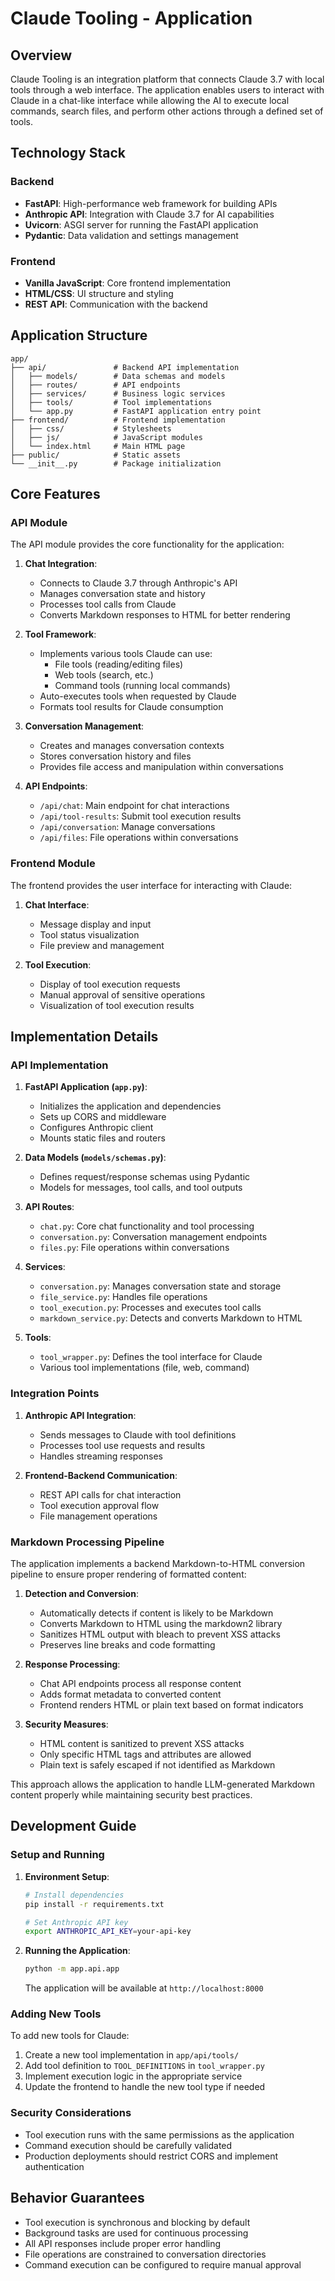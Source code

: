 # Claude Tooling - Application

## Overview

Claude Tooling is an integration platform that connects Claude 3.7 with local tools through a web interface. The application enables users to interact with Claude in a chat-like interface while allowing the AI to execute local commands, search files, and perform other actions through a defined set of tools.

## Technology Stack

### Backend
- **FastAPI**: High-performance web framework for building APIs
- **Anthropic API**: Integration with Claude 3.7 for AI capabilities
- **Uvicorn**: ASGI server for running the FastAPI application
- **Pydantic**: Data validation and settings management

### Frontend
- **Vanilla JavaScript**: Core frontend implementation
- **HTML/CSS**: UI structure and styling
- **REST API**: Communication with the backend

## Application Structure

```
app/
├── api/               # Backend API implementation
│   ├── models/        # Data schemas and models
│   ├── routes/        # API endpoints
│   ├── services/      # Business logic services
│   ├── tools/         # Tool implementations
│   └── app.py         # FastAPI application entry point
├── frontend/          # Frontend implementation
│   ├── css/           # Stylesheets
│   ├── js/            # JavaScript modules
│   └── index.html     # Main HTML page
├── public/            # Static assets
└── __init__.py        # Package initialization
```

## Core Features

### API Module

The API module provides the core functionality for the application:

1. **Chat Integration**:
   - Connects to Claude 3.7 through Anthropic's API
   - Manages conversation state and history
   - Processes tool calls from Claude
   - Converts Markdown responses to HTML for better rendering

2. **Tool Framework**:
   - Implements various tools Claude can use:
     - File tools (reading/editing files)
     - Web tools (search, etc.)
     - Command tools (running local commands)
   - Auto-executes tools when requested by Claude
   - Formats tool results for Claude consumption

3. **Conversation Management**:
   - Creates and manages conversation contexts
   - Stores conversation history and files
   - Provides file access and manipulation within conversations

4. **API Endpoints**:
   - `/api/chat`: Main endpoint for chat interactions
   - `/api/tool-results`: Submit tool execution results
   - `/api/conversation`: Manage conversations
   - `/api/files`: File operations within conversations

### Frontend Module

The frontend provides the user interface for interacting with Claude:

1. **Chat Interface**:
   - Message display and input
   - Tool status visualization
   - File preview and management

2. **Tool Execution**:
   - Display of tool execution requests
   - Manual approval of sensitive operations
   - Visualization of tool execution results

## Implementation Details

### API Implementation

1. **FastAPI Application (`app.py`)**:
   - Initializes the application and dependencies
   - Sets up CORS and middleware
   - Configures Anthropic client
   - Mounts static files and routers

2. **Data Models (`models/schemas.py`)**:
   - Defines request/response schemas using Pydantic
   - Models for messages, tool calls, and tool outputs

3. **API Routes**:
   - `chat.py`: Core chat functionality and tool processing
   - `conversation.py`: Conversation management endpoints
   - `files.py`: File operations within conversations

4. **Services**:
   - `conversation.py`: Manages conversation state and storage
   - `file_service.py`: Handles file operations
   - `tool_execution.py`: Processes and executes tool calls
   - `markdown_service.py`: Detects and converts Markdown to HTML

5. **Tools**:
   - `tool_wrapper.py`: Defines the tool interface for Claude
   - Various tool implementations (file, web, command)

### Integration Points

1. **Anthropic API Integration**:
   - Sends messages to Claude with tool definitions
   - Processes tool use requests and results
   - Handles streaming responses

2. **Frontend-Backend Communication**:
   - REST API calls for chat interaction
   - Tool execution approval flow
   - File management operations

### Markdown Processing Pipeline

The application implements a backend Markdown-to-HTML conversion pipeline to ensure proper rendering of formatted content:

1. **Detection and Conversion**:
   - Automatically detects if content is likely to be Markdown
   - Converts Markdown to HTML using the markdown2 library
   - Sanitizes HTML output with bleach to prevent XSS attacks
   - Preserves line breaks and code formatting

2. **Response Processing**:
   - Chat API endpoints process all response content
   - Adds format metadata to converted content
   - Frontend renders HTML or plain text based on format indicators

3. **Security Measures**:
   - HTML content is sanitized to prevent XSS attacks
   - Only specific HTML tags and attributes are allowed
   - Plain text is safely escaped if not identified as Markdown

This approach allows the application to handle LLM-generated Markdown content properly while maintaining security best practices.

## Development Guide

### Setup and Running

1. **Environment Setup**:
   ```bash
   # Install dependencies
   pip install -r requirements.txt
   
   # Set Anthropic API key
   export ANTHROPIC_API_KEY=your-api-key
   ```

2. **Running the Application**:
   ```bash
   python -m app.api.app
   ```
   The application will be available at `http://localhost:8000`

### Adding New Tools

To add new tools for Claude:

1. Create a new tool implementation in `app/api/tools/`
2. Add tool definition to `TOOL_DEFINITIONS` in `tool_wrapper.py`
3. Implement execution logic in the appropriate service
4. Update the frontend to handle the new tool type if needed

### Security Considerations

- Tool execution runs with the same permissions as the application
- Command execution should be carefully validated
- Production deployments should restrict CORS and implement authentication

## Behavior Guarantees

- Tool execution is synchronous and blocking by default
- Background tasks are used for continuous processing
- All API responses include proper error handling
- File operations are constrained to conversation directories
- Command execution can be configured to require manual approval 